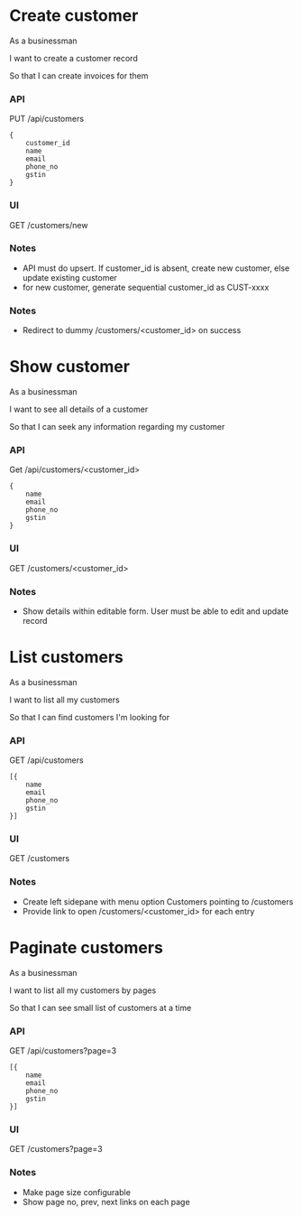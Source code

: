 # Create customer

As a businessman

I want to create a customer record

So that I can create invoices for them

### API
PUT /api/customers

    {
        customer_id
        name
        email
        phone_no
        gstin
    }

### UI
GET /customers/new

### Notes
- API must do upsert. If customer_id is absent, create new customer, else update existing customer
- for new customer, generate sequential customer_id as CUST-xxxx

### Notes
- Redirect to dummy /customers/<customer_id> on success

# Show customer

As a businessman

I want to see all details of a customer

So that I can seek any information regarding my customer

### API
Get /api/customers/<customer_id>

    {
        name
        email
        phone_no
        gstin
    }

### UI
GET /customers/<customer_id>

### Notes
- Show details within editable form. User must be able to edit and update record

# List customers

As a businessman

I want to list all my customers

So that I can find customers I'm looking for

### API
GET /api/customers

    [{
        name
        email
        phone_no
        gstin
    }]

### UI
GET /customers

### Notes
- Create left sidepane with menu option Customers pointing to /customers
- Provide link to open /customers/<customer_id> for each entry

# Paginate customers

As a businessman

I want to list all my customers by pages

So that I can see small list of customers at a time 

### API
GET /api/customers?page=3

    [{
        name
        email
        phone_no
        gstin
    }]

### UI
GET /customers?page=3

### Notes
- Make page size configurable
- Show page no, prev, next links on each page